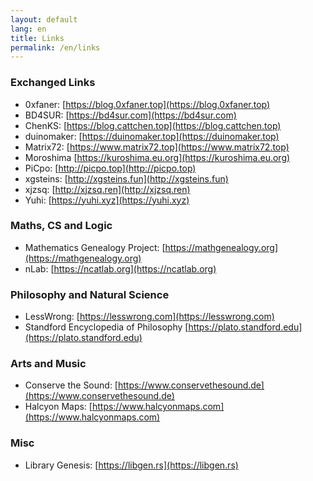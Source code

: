 ```yaml
---
layout: default
lang: en
title: Links
permalink: /en/links
---
```


### Exchanged Links

- 0xfaner: [https://blog.0xfaner.top](https://blog.0xfaner.top)
- BD4SUR: [https://bd4sur.com](https://bd4sur.com)
- ChenKS: [https://blog.cattchen.top](https://blog.cattchen.top)
- duinomaker: [https://duinomaker.top](https://duinomaker.top)
- Matrix72: [https://www.matrix72.top](https://www.matrix72.top)
- Moroshima [https://kuroshima.eu.org](https://kuroshima.eu.org)
- PiCpo: [http://picpo.top](http://picpo.top)
- xgsteins: [http://xgsteins.fun](http://xgsteins.fun)
- xjzsq: [http://xjzsq.ren](http://xjzsq.ren)
- Yuhi: [https://yuhi.xyz](https://yuhi.xyz)

### Maths, CS and Logic

- Mathematics Genealogy Project: [https://mathgenealogy.org](https://mathgenealogy.org)
- nLab: [https://ncatlab.org](https://ncatlab.org)

### Philosophy and Natural Science

- LessWrong: [https://lesswrong.com](https://lesswrong.com)
- Standford Encyclopedia of Philosophy [https://plato.standford.edu](https://plato.standford.edu)

### Arts and Music

- Conserve the Sound: [https://www.conservethesound.de](https://www.conservethesound.de)
- Halcyon Maps: [https://www.halcyonmaps.com](https://www.halcyonmaps.com)

### Misc

- Library Genesis: [https://libgen.rs](https://libgen.rs)